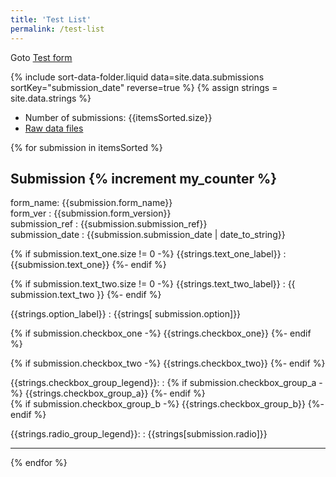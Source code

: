 ```yaml
---
title: 'Test List'
permalink: /test-list
---
```


Goto <a href="../test-form">Test form</a>

{% include sort-data-folder.liquid data=site.data.submissions sortKey="submission_date" reverse=true %}
{% assign strings = site.data.strings %}

- Number of submissions: {{itemsSorted.size}}
- [Raw data files ](https://github.com/w3c/wai-interactive-lists/tree/main/_data/submissions)

{% for submission in itemsSorted %}

## Submission {% increment my_counter %}

  form_name: {{submission.form_name}}<br/>
  form_ver : {{submission.form_version}}<br/>
  submission_ref : {{submission.submission_ref}}<br/>
  submission_date : {{submission.submission_date | date_to_string}}


  {% if submission.text_one.size != 0 -%}
  {{strings.text_one_label}}
  : {{submission.text_one}}
  {%- endif %}

  {% if submission.text_two.size != 0 -%}
  {{strings.text_two_label}}
  : {{ submission.text_two }}
  {%- endif %}


  {{strings.option_label}}
  : {{strings[
    submission.option]}}


  {% if submission.checkbox_one -%}
  {{strings.checkbox_one}}
  {%- endif %}

  {% if submission.checkbox_two -%}
  {{strings.checkbox_two}}
  {%- endif %}


  {{strings.checkbox_group_legend}}:
  :  {% if submission.checkbox_group_a -%}
  {{strings.checkbox_group_a}}
  {%- endif %}
  <br/>
  {% if submission.checkbox_group_b -%}
  {{strings.checkbox_group_b}}
  {%- endif %}


  {{strings.radio_group_legend}}:
  : {{strings[submission.radio]}}

---

{% endfor %}
